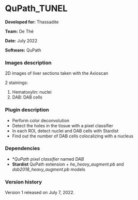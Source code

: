 # QuPath_TUNEL

**Developed for:** Thassadite

**Team:** De Thé

**Date:** July 2022

**Software:** QuPath

### Images description

2D images of liver sections taken with the Axioscan

2 stainings:
  1. Hematoxylin: nuclei
  2. DAB: DAB cells
  

### Plugin description

* Perform color deconvolution
* Detect the holes in the tissue with a pixel classifier
* In each ROI, detect nuclei and DAB cells with Stardist
* Find out the number of DAB cells colocalizing with a nucleus

### Dependencies

* **QuPath pixel classifier* named *DAB*
* **Stardist** QuPath extension + *he_heavy_augment.pb* and *dsb2018_heavy_augment.pb* models

### Version history

Version 1 released on July 7, 2022.

